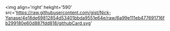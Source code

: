 <img align='right' hekght='590' src='https://raw.githubusercontent.com/gist/Nick-Yanase/4e18de69812854d53401bbda9551e64e/raw/6a99e111eb477691716fb299180e60d887fdd818/githubCard.svg'
